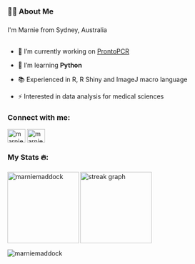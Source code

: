 
<!--
**MarnieMaddock/MarnieMaddock** is a ✨ _special_ ✨ repository because its `README.md` (this file) appears on your GitHub profile.

Here are some ideas to get you started:

- 🔭 I’m currently working on ...
- 🌱 I’m currently learning ...
- 👯 I’m looking to collaborate on ...
- 🤔 I’m looking for help with ...
- 💬 Ask me about ...
- 📫 How to reach me: ...
- 😄 Pronouns: ...
- ⚡ Fun fact: ...
-->

###

<h3 align="left">👩‍💻  About Me</h3>

###

<p align="left">I'm Marnie from Sydney, Australia <br><br>
  
  - 🔭 I’m currently working on [ProntoPCR](https://github.com/MarnieMaddock/ProntoPCR)
  
  - 🌱 I’m learning **Python**

  - 📚 Experienced in R, R Shiny and ImageJ macro language

  - ⚡ Interested in data analysis for medical sciences
 </p>

###
<h3 align="left">Connect with me:</h3>
<p align="left">
<a href="https://twitter.com/marniemaddock" target="blank"><img align="center" src="https://raw.githubusercontent.com/rahuldkjain/github-profile-readme-generator/master/src/images/icons/Social/twitter.svg" alt="marniemaddock" height="30" width="40" /></a>
<a href="https://linkedin.com/in/marnie-maddock" target="blank"><img align="center" src="https://raw.githubusercontent.com/rahuldkjain/github-profile-readme-generator/master/src/images/icons/Social/linked-in-alt.svg" alt="marnie maddock" height="30" width="40" /></a>
</p>


###

<h3 align="left">My Stats 🔥:</h3>

###

<div align="left">
  <img src="https://streak-stats.demolab.com?user=MarnieMaddock&locale=en&mode=daily&theme=dark&hide_border=false&border_radius=5&order=3" height="160" alt="streak graph"  />
  <img align="left" src="https://github-readme-stats.vercel.app/api/top-langs?username=marniemaddock&show_icons=true&locale=en&layout=compact&theme=dark&hide_border=false&border_radius=5&order=3" height="160" alt="marniemaddock" />
</div>

<p></p>

<p align="left"> <img src="https://komarev.com/ghpvc/?username=marniemaddock&label=Profile%20views&color=0e75b6&style=flat" alt="marniemaddock" /> </p>
